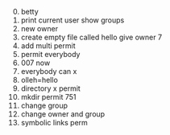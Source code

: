 0. betty
1. print current user
show groups
3. new owner
4. create empty file called hello
give owner 7
6. add multi permit
7. permit everybody
8. 007 now
9. everybody can x
10. olleh=hello
11. directory x permit
12. mkdir permit 751
13. change group
14. change owner and group
15. symbolic links perm
